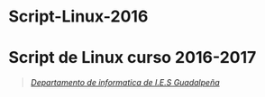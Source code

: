 # Script-Linux-2016
# Script de Linux curso 2016-2017
>*[Departamento de informatica de I.E.S Guadalpeña](http://informatica.iesguadalpeña.es)*

